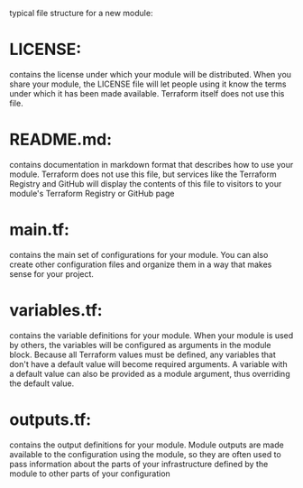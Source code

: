 typical file structure for a new module:

# LICENSE: 
contains the license under which your module will be distributed. 
When you share your module, the LICENSE file will let people using it know the terms under which it has been made available.
Terraform itself does not use this file.

# README.md: 
contains documentation in markdown format that describes how to use your module. 
Terraform does not use this file, but services like the Terraform Registry and GitHub will display the contents of this file to visitors to your module's 
Terraform Registry or GitHub page


# main.tf: 
contains the main set of configurations for your module. 
You can also create other configuration files and organize them in a way that makes sense for your project.

# variables.tf: 
contains the variable definitions for your module. 
When your module is used by others, the variables will be configured as arguments in the module block. 
Because all Terraform values must be defined, any variables that don't have a default value will become required arguments. 
A variable with a default value can also be provided as a module argument, thus overriding the default value.


# outputs.tf: 
contains the output definitions for your module. 
Module outputs are made available to the configuration using the module, 
so they are often used to pass information about the parts of your infrastructure defined by the module to other parts of your configuration


